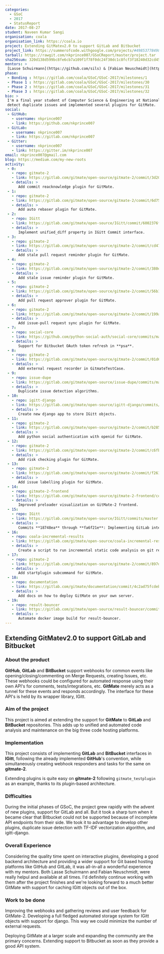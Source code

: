 ```yaml
---
categories:
  - GSoC
  - 2017
  - StatusReport
date: 2017-08-27
student: Naveen Kumar Sangi
organisation: coala
organisation_link: https://coala.io
project: Extending GitMatev2.0 to support GitLab and Bitbucket
project_link: https://summerofcode.withgoogle.com/projects/#4985377849868288
tarball: https://rawgit.com/nkprince007/GSoCReport/master/project.tar
sha256sum: 320d138d599bc8fe6cb7a109f1f78f0dc24f30dc1c8fcf3f18240d32cd4573ca
mentors: >
 [Lasse Schuirmann](https://github.com/sils) & [Fabian Neuschmidt](https://github.com/fneu)
phase:
 - Bonding : https://gitlab.com/coala/GSoC/GSoC-2017/milestones/1
 - Phase 1 : https://gitlab.com/coala/GSoC/GSoC-2017/milestones/30
 - Phase 2 : https://gitlab.com/coala/GSoC/GSoC-2017/milestones/31
 - Phase 3 : https://gitlab.com/coala/GSoC/GSoC-2017/milestones/32
bio: >
 I'm a final year student of Computer Science & Engineering at National Institute of Technology, Durgapur, India. I participated in GSoC and worked with [coala](https://coala.io) and [GitMate](https://gitmate.io) to build the second version of GitMate to help developers speed up their review process. I also worked on improving and extending support for GitLab on IGitt, developing an algorithm to
 detect duplicate issues and implemented several plugins for GitMate.
social:
 - GitHub:
   - username: nkprince007
   - link: https://github.com/nkprince007
 - GitLab:
   - username: nkprince007
   - link: https://gitlab.com/nkprince007
 - Gitter:
   - username: nkprince007
   - link: https://gitter.im/nkprince007
email: nkprince007@gmail.com
blog: https://medium.com/my-new-roots
activity:
 - 0:
   - repo: gitmate-2
   - link: https://gitlab.com/gitmate/open-source/gitmate-2/commit/3d2003f82cbd669b5197e9bb4431602560678b1b
   - details: >
      Add commit reacknowledge plugin for GitMate.
 - 1:
   - repo: gitmate-2
   - link: https://gitlab.com/gitmate/open-source/gitmate-2/commit/6d7539ee3b68f601c030c545adc4c42fd055e8d8
   - details: >
      Add auto rebaser plugin for GitMate.
 - 2:
   - repo: IGitt
   - link: https://gitlab.com/gitmate/open-source/IGitt/commit/6002376f01713a9cc5e5e0a37806e0bfacc3c458
   - details: >
      Implement unified_diff property in IGitt Commit interface.
 - 3:
   - repo: gitmate-2
   - link: https://gitlab.com/gitmate/open-source/gitmate-2/commit/cd47be118a7cb57a2a5e19e0ca252dfcfb898ec4
   - details: >
      Add stale pull request reminder plugin for GitMate.
 - 4:
   - repo: gitmate-2
   - link: https://gitlab.com/gitmate/open-source/gitmate-2/commit/380dda2ddbe0937d703cc2e4f7bc319d7a584324
   - details: >
      Add stale issue reminder plugin for GitMate.
 - 5:
   - repo: gitmate-2
   - link: https://gitlab.com/gitmate/open-source/gitmate-2/commit/56b19c4c3f7fae71b093674c87cf0c57fa208cb4
   - details: >
      Add pull request approver plugin for GitMate.
 - 6:
   - repo: gitmate-2
   - link: https://gitlab.com/gitmate/open-source/gitmate-2/commit/199a62c992e62e0c1e798ccbbc72d9f2fd6bbecc
   - details: >
      Add issue-pull request sync plugin for GitMate.
 - 7:
   - repo: social-core
   - link: https://github.com/python-social-auth/social-core/commits/master?author=nkprince007
   - details: >
      Support for Bitbucket OAuth token refresh in **psa**.
 - 8:
   - repo: gitmate-2
   - link: https://gitlab.com/gitmate/open-source/gitmate-2/commit/01d6e307e4bc51d9b68798a24a065765a6099437
   - details: >
      Add external request recorder in GitmateTestCase.
 - 9:
   - repo: issue-dupe
   - link: https://gitlab.com/gitmate/open-source/issue-dupe/commits/master
   - details: >
      Duplicate issue detection algorithms.
 - 10:
   - repo: igitt-django
   - link: https://gitlab.com/gitmate/open-source/igitt-django/commits/master
   - details: >
      Create new django app to store IGitt objects.
 - 11:
   - repo: gitmate-2
   - link: https://gitlab.com/gitmate/open-source/gitmate-2/commit/b285a748a9c195ebd27f8d4de5cc803e17c9839e
   - details: >
      Add python social authentication with openid for GitMate.
 - 12:
   - repo: gitmate-2
   - link: https://gitlab.com/gitmate/open-source/gitmate-2/commit/c6fb11a6c50b9d83c7426f7c8f0fe87db1727ba1
   - details: >
      Add risk checking plugin for GitMate.
 - 13:
   - repo: gitmate-2
   - link: https://gitlab.com/gitmate/open-source/gitmate-2/commit/f261f01910d11d4f0c98f3dca4f5c1f567f78211
   - details: >
      Add issue labelling plugin for GitMate.
 - 14:
   - repo: gitmate-2-frontend
   - link: https://gitlab.com/gitmate/open-source/gitmate-2-frontend/commit/4d2206cb35d3d2b334aa282963dfc6dff9b2542c
   - details: >
      Improved preloader visualization on GitMate-2 frontend.
 - 15:
   - repo: IGitt
   - link: https://gitlab.com/gitmate/open-source/IGitt/commits/master
   - details: >
      Commits **18748ea** through **fa6f21e**: Implementing GitLab interfaces.
 - 16:
   - repo: coala-incremental-results
   - link: https://gitlab.com/gitmate/open-source/coala-incremental-results/commit/078d0112a1f918abdc6673f0c65250dfcdf9ece0
   - details: >
      Create a script to run incremental static code analysis on git repositories.
 - 17:
   - repo: gitmate-2
   - link: https://gitlab.com/gitmate/open-source/gitmate-2/commit/897d176680338786eb502be3155d4843e2401920
   - details: >
      Add startplugin subcommand for GitMate.
 - 18:
   - repo: documentation
   - link: https://gitlab.com/gitmate/documentation/commit/4c2ad75fcdebe46359a27d7700513c06bb9cc7ec
   - details: >
      Add docs on how to deploy GitMate on your own server.
 - 19:
   - repo: result-bouncer
   - link: https://gitlab.com/gitmate/open-source/result-bouncer/commit/cb745a5f87f591ade6e1e89de36e1a111c8c3a81
   - details: >
      Automate docker image build for result-bouncer.
---
```


## Extending GitMatev2.0 to support GitLab and Bitbucket

### About the product

**GitHub**, **GitLab** and **BitBucket** support webhooks for common events like opening/closing/commenting on Merge Requests, creating Issues, etc. These webhooks could be configured for automated response using their own API's for comments, tests/integrations, etc. **GitMate** merely acts as a tunnel for these events and responds accordingly. The interface for these API's is held by its wrapper library, IGitt.

### Aim of the project

This project is aimed at extending the support for **GitMate** to **GitLab** and **BitBucket** repositories. This adds up to unified and automated code analysis and maintenance on the big three code hosting platforms.

### Implementation

This project consists of implementing **GitLab** and **BitBucket** interfaces in **IGitt**, following the already implemented **GitHub**'s convention, while simultaneously creating webhook responders and tasks for the same on **gitmate-2**.

Extending plugins is quite easy on **gitmate-2** following `gitmate_testplugin` as an example, thanks to its plugin-based architecture.

### Difficulties

During the initial phases of GSoC, the project grew rapidly with the advent of new plugins, support for GitLab and all.
But it took a sharp turn when it became clear that Bitbucket could not be supported because of incomplete API endpoints
from their side. We took it to advantage to develop other plugins, duplicate issue detection with TF-IDF vectorization
algorithm, and igitt-django.

### Overall Experience

Considering the quality time spent on interactive plugins, developing a good backend architecture and providing a wider
support for Git based hosting platforms like GitHub and GitLab, it was all-in-all a wonderful experience with my mentors.
Both Lasse Schuirmann and Fabian Neuschmidt, were really helpul and available at all times. I'd definitely continue working
with them after the project finishes and we're looking forward to a much better GitMate with support for caching IGitt
objects out of the box.

### Work to be done

Improving the webhooks and gathering reviews and user feedback for GitMate-2. Developing a full fledged automated
storage system for IGitt objects with support for django. This way we could minimize the number of external requests.

Deploying GitMate at a larger scale and expanding the community are the primary concerns. Extending support to
Bitbucket as soon as they provide a good API system.

